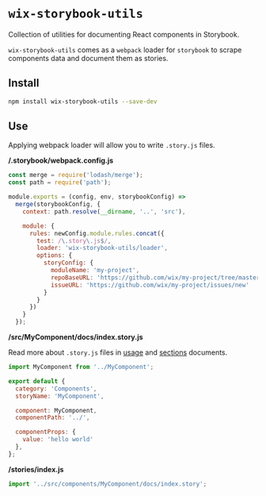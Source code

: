 # `wix-storybook-utils`

Collection of utilities for documenting React components in Storybook.

`wix-storybook-utils` comes as a `webpack` loader for `storybook` to scrape components data and document them as stories.

## Install

```sh
npm install wix-storybook-utils --save-dev
```

## Use

Applying webpack loader will allow you to write `.story.js` files.

**/.storybook/webpack.config.js**

```js
const merge = require('lodash/merge');
const path = require('path');

module.exports = (config, env, storybookConfig) =>
  merge(storybookConfig, {
    context: path.resolve(__dirname, '..', 'src'),

    module: {
      rules: newConfig.module.rules.concat({
        test: /\.story\.js$/,
        loader: 'wix-storybook-utils/loader',
        options: {
          storyConfig: {
            moduleName: 'my-project',
            repoBaseURL: 'https://github.com/wix/my-project/tree/master/src/',
            issueURL: 'https://github.com/wix/my-project/issues/new'
          }
        }
      })
    }
  });
```


**/src/MyComponent/docs/index.story.js**

Read more about `.story.js` files in [usage](https://github.com/wix/wix-ui/blob/master/packages/wix-storybook-utils/docs/usage.md) and [sections](https://github.com/wix/wix-ui/blob/master/packages/wix-storybook-utils/docs/sections.md) documents.

```js
import MyComponent from '../MyComponent';

export default {
  category: 'Components',
  storyName: 'MyComponent',

  component: MyComponent,
  componentPath: '../',

  componentProps: {
    value: 'hello world'
  },
};
```

**/stories/index.js**
```js
import '../src/components/MyComponent/docs/index.story';
```
